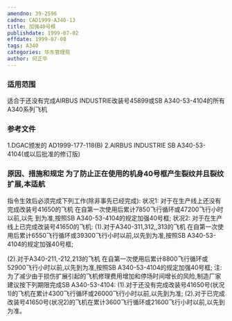 ```yaml
---
amendno: 39-2596
cadno: CAD1999-A340-13
title: 加强40号框
publishdate: 1999-07-02
effdate: 1999-07-08
tags: A340
categories: 华东管理局
author: 何正华
---
```


### 适用范围 
适合于还没有完成AIRBUS INDUSTRIE改装号45899或SB A340-53-4104的所有A340系列飞机

### 参考文件
1.DGAC颁发的 AD1999-177-118(B) 
    2.AIRBUS INDUSTRIE SB A340-53-4104(或以后批准的修订版) 


### 原因、措施和规定     为了防止正在使用的机身40号框产生裂纹并且裂纹扩展,本适航
指令生效后必须完成下列工作(除非事先已经完成):     状况1:     对于在生产线上还没有完成改装号41650的飞机     在自第一次使用后累计7850飞行循环或47200飞行小时以前,以先
到为准,按照SB A340-53-4104的规定加强40号框;     状况2:     对于在生产线上已完成改装号41650的飞机: 
(1).对于A340-311,312,,313的飞机 
    在自第一次使用后累计6550飞行循环或39300飞行小时以前,以先到为准,按照SB A340-53-4104的规定加强40号框; 
  
(2).对于A340-211,-212,213的飞机     在自第一次使用后累计8800飞行循环或52900飞行小时以前,以先到为准,按照SB A340-53-4104的规定加强40号框; 
注:为了减少由于损伤扩展引起的飞机修理费用增加和停场时间增长的风险,制造厂家建议按下列期限完成SB A340-53-4104: 
(1).对于还没有完成改装号41650号(状况1)的飞机在累计4300飞行循环或26000飞行小时以前,以先到为准; 
    (2).对于已完成改装号41650号(状况2)的飞机在累计3600飞行循环或21600飞行小时以前,以先到为准。

